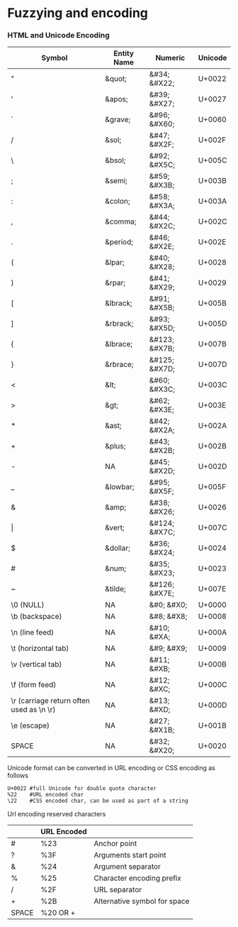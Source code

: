 # Fuzzying and encoding

### HTML and Unicode Encoding

| Symbol                                   | Entity Name | Numeric         | Unicode |
| ---------------------------------------- | ----------- | --------------- | ------- |
| "                                        | \&quot;     | \&#34; \&#X22;  | U+0022  |
| '                                        | \&apos;     | \&#39; \&#X27;  | U+0027  |
| \`                                       | \&grave;    | \&#96; \&#X60;  | U+0060  |
| /                                        | \&sol;      | \&#47; \&#X2F;  | U+002F  |
| \\                                       | \&bsol;     | \&#92; \&#X5C;  | U+005C  |
| ;                                        | \&semi;     | \&#59; \&#X3B;  | U+003B  |
| :                                        | \&colon;    | \&#58; \&#X3A;  | U+003A  |
| ,                                        | \&comma;    | \&#44; \&#X2C;  | U+002C  |
| .                                        | \&period;   | \&#46; \&#X2E;  | U+002E  |
| (                                        | \&lpar;     | \&#40; \&#X28;  | U+0028  |
| )                                        | \&rpar;     | \&#41; \&#X29;  | U+0029  |
| \[                                       | \&lbrack;   | \&#91; \&#X5B;  | U+005B  |
| ]                                        | \&rbrack;   | \&#93; \&#X5D;  | U+005D  |
| {                                        | \&lbrace;   | \&#123; \&#X7B; | U+007B  |
| }                                        | \&rbrace;   | \&#125; \&#X7D; | U+007D  |
| <                                        | \&lt;       | \&#60; \&#X3C;  | U+003C  |
| >                                        | \&gt;       | \&#62; \&#X3E;  | U+003E  |
| \*                                       | \&ast;      | \&#42; \&#X2A;  | U+002A  |
| +                                        | \&plus;     | \&#43; \&#X2B;  | U+002B  |
| -                                        | NA          | \&#45; \&#X2D;  | U+002D  |
| \_                                       | \&lowbar;   | \&#95; \&#X5F;  | U+005F  |
| &                                        | \&amp;      | \&#38; \&#X26;  | U+0026  |
| \|                                       | \&vert;     | \&#124; \&#X7C; | U+007C  |
| $                                        | \&dollar;   | \&#36; \&#X24;  | U+0024  |
| #                                        | \&num;      | \&#35; \&#X23;  | U+0023  |
| \~                                       | \&tilde;    | \&#126; \&#X7E; | U+007E  |
| \0 (NULL)                                | NA          | \&#0; \&#X0;    | U+0000  |
| \b (backspace)                           | NA          | \&#8; \&#X8;    | U+0008  |
| \n (line feed)                           | NA          | \&#10; \&#XA;   | U+000A  |
| \t (horizontal tab)                      | NA          | \&#9; \&#X9;    | U+0009  |
| \v (vertical tab)                        | NA          | \&#11; \&#XB;   | U+000B  |
| \f (form feed)                           | NA          | \&#12; \&#XC;   | U+000C  |
| \r (carriage return often used as \n \r) | NA          | \&#13; \&#XD;   | U+000D  |
| \e (escape)                              | NA          | \&#27; \&#X1B;  | U+001B  |
| SPACE                                    | NA          | \&#32; \&#X20;  | U+0020  |

Unicode format can be converted in URL encoding or CSS encoding as follows

```
U+0022 #full Unicode for double quote character
%22    #URL encoded char
\22    #CSS encoded char, can be used as part of a string
```

Url encoding reserved characters

|       | URL Encoded |                              |
| ----- | ----------- | ---------------------------- |
| #     | %23         | Anchor point                 |
| ?     | %3F         | Arguments start point        |
| &     | %24         | Argument separator           |
| %     | %25         | Character encoding prefix    |
| /     | %2F         | URL separator                |
| +     | %2B         | Alternative symbol for space |
| SPACE | %20 OR +    |                              |
